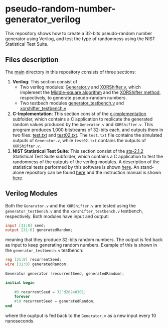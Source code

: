 # pseudo-random-number-generator_verilog
This repository shows how to create a 32-bits pseudo-random number generator using Verilog, and test the type of randomness using the NIST Statistical Test Suite.

## Files description

The [main](main/) directory in this repository consists of three sections:
1. **Verilog**: This section consist of
    - Two verilog modules: [Generator.v](main/verilog/Generator.v) and [XORShifter.v](main/verilog/XORShifter.v), which implement the [Middle-square algorithm](https://en.wikipedia.org/wiki/Middle-square_method) and the [XORShifter method](https://en.wikipedia.org/wiki/Xorshift), respectively, to generate pseudo-random numbers.
    - Two testbech modules [generator_testbench.v](main/verilog/generator_testbench.v) and [xorshifter_testbench.v](main/verilog/xorshifter_testbench.v)
2. **C-Implementation**: This section consist of the [c-implementation](main/c-implementation) subfolder, which contains a C application to replicate the generated random values produced by the `Generator.v` and `XORShifter.v`. This program produces 1,000 bitstreams of 32-bits each, and outputs them in two files: [test.txt](main/c-implementation/test.txt) and [test02.txt](main/c-implementation/test02.txt). The `test.txt` file contains the simulated outputs of `Generator.v`, while `test02.txt` contains the outputs of `XORShifter.v`.
3. **NIST Statistical Test Suite**: This section consist of the [sts-2.1.2](main/NIST/sts-2.1.2) Statistical Test Suite subfolder, which contains a C application to test the randomness of the outputs of the verilog modules. A description of the statistical tests performed by this software is shown [here](https://csrc.nist.gov/Projects/random-bit-generation/Documentation-and-Software/Guide-to-the-Statistical-Tests). An stand-alone repository can be found [here](https://csrc.nist.gov/CSRC/media/Projects/Random-Bit-Generation/documents/sts-2_1_2.zip) and the instruction manual is shown [here](https://nvlpubs.nist.gov/nistpubs/Legacy/SP/nistspecialpublication800-22r1a.pdf).

## Verilog Modules

Both the `Generator.v` and the `XORShifter.v` are tested using the `generator_testbench.v` and the `xorshifter_testbench.v` testbench, respectively. Both modules have input and output:
```verilog
input [31:0] seed;
output [31:0] generatedRandom;
```
meaning that they produce 32-bits random numbers. The output is fed back as input to keep generating random numbers. Example of this is shown in the `generator_testbench.v` testbench:
```verilog
reg [31:0] recurrentSeed;
wire [31:0] generatedRandom;
    
Generator generator (recurrentSeed, generatedRandom);

initial begin
    
    #0 recurrentSeed = 32'd20240301;
    forever
    #10 recurrentSeed = generatedRandom;
end
```
where the ouptput is fed back to the `Generator.v` as a new input every 10 nanoseconds.

